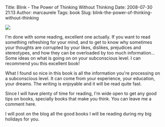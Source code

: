 Title: Blink - The Power of Thinking Without Thinking
Date: 2008-07-30 21:13
Author: marcaurele
Tags: book
Slug: blink-the-power-of-thinking-without-thinking

![](http://shakeyourlife.com/sites/shakeyourlife.com/files/blink.jpg)

I'm done with some reading, excellent one actually. If you want to read
something refreshing for your mind, and to get to know why sometimes
your thoughts are corrupted by your likes, dislikes, prejudices and
stereotypes, and how they can be overloaded by too much information...
Some ideas on what is going on on your subconscious level. I can
recommend you this excellent book!


What I found so nice in this book is all the information you're
processing on a subconscious level. It can come from your experience,
your education, your dreams. The writing is enjoyable and it will be
read quite fast.

Since I will have plenty of time for reading, I'm wide open to get any
good tips on books, specially books that make you think. You can leave
me a comment here.  

I will post on the blog all the good books I will be reading during my
big holidays for you.
